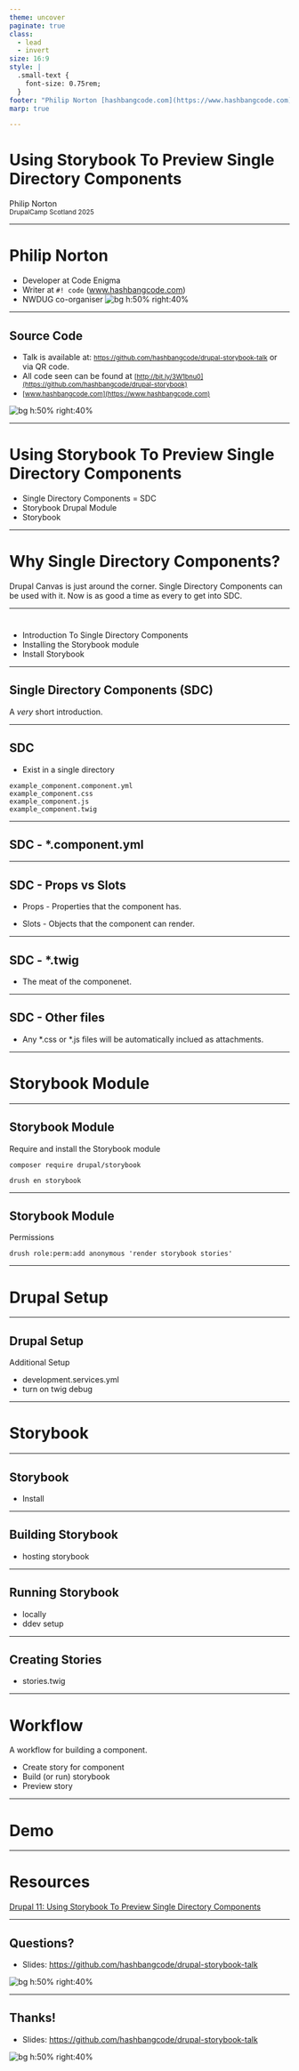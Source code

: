 ```yaml
---
theme: uncover
paginate: true
class:
  - lead
  - invert
size: 16:9
style: |
  .small-text {
    font-size: 0.75rem;
  }
footer: "Philip Norton [hashbangcode.com](https://www.hashbangcode.com) [@hashbangcode](https://twitter.com/hashbangcode) [@philipnorton42](https://twitter.com/philipnorton42)"
marp: true

---
```


# Using Storybook To Preview Single Directory Components

<p class="centre">Philip Norton<br>
<small>DrupalCamp Scotland 2025</small></p>
<!-- Speaker notes will appear here. -->

---

# Philip Norton
- Developer at Code Enigma
- Writer at `#! code` (www.hashbangcode.com)
- NWDUG co-organiser
![bg h:50% right:40%](../src/assets/images/lily58.png)

<!--
- Doing Drupal for about 15 years.
- Programming in general for about 20 now.
- That is a picture of a Lily58 mechanical keyboard.
-->

---

<!-- _footer: "" -->
## Source Code
- Talk is available at:
<small>https://github.com/hashbangcode/drupal-storybook-talk</small> or via QR code.
- All code seen can be found at <small>[http://bit.ly/3W1bnu0](https://github.com/hashbangcode/drupal-storybook)</small>
- <small>[www.hashbangcode.com](https://www.hashbangcode.com)</small>

![bg h:50% right:40%](../src/assets/images/qr_slides.png)

<!-- 
- Scan the QR code for the talk repo. Which has links to all of the resources you need.
- There's also a Drupal and Storybook article on my site.
-->

---

# Using Storybook To Preview Single Directory Components

- Single Directory Components = SDC
- Storybook Drupal Module 
- Storybook 

---

# Why Single Directory Components?

Drupal Canvas is just around the corner.
Single Directory Components can be used with it.
Now is as good a time as every to get into SDC.

---

# 

- Introduction To Single Directory Components
- Installing the Storybook module
- Install Storybook

<!--

I've been looking at Storybook for a few years, but there's always been a disconnect between Storybook and Drupal. I could build the stories in Storybook, but I'd then have to rebuild them in Drupal.

That changed with SDC and is facilitied by the Storybook module.

-->


---

## Single Directory Components (SDC)

A _very_ short introduction.

---

## SDC

- Exist in a single directory

```
example_component.component.yml
example_component.css
example_component.js
example_component.twig
```

---

## SDC - *.component.yml

---

## SDC -  Props vs Slots

- Props - Properties that the component has.

- Slots - Objects that the component can render.

---

## SDC - *.twig

- The meat of the componenet.

--- 

## SDC - Other files

- Any *.css or *.js files will be automatically inclued as attachments.

---

# Storybook Module

---

## Storybook Module

Require and install the Storybook module

```
composer require drupal/storybook
```

```
drush en storybook
```

---

## Storybook Module

Permissions

```
drush role:perm:add anonymous 'render storybook stories'
```

---

# Drupal Setup

---

## Drupal Setup

Additional Setup
- development.services.yml
- turn on twig debug

---

# Storybook

---

## Storybook

- Install

---

## Building Storybook
- hosting storybook

---

## Running Storybook
- locally
- ddev setup

---

## Creating Stories
- stories.twig

---

# Workflow

A workflow for building a component.

- Create story for component
- Build (or run) storybook
- Preview story

---

# Demo

---

# Resources

[Drupal 11: Using Storybook To Preview Single Directory Components](https://www.hashbangcode.com/article/drupal-11-using-storybook-preview-single-directory-components)


---

## Questions?

- Slides: https://github.com/hashbangcode/drupal-storybook-talk

![bg h:50% right:40%](../src/assets/images/qr_slides.png)

---

## Thanks!

- Slides: https://github.com/hashbangcode/drupal-storybook-talk

![bg h:50% right:40%](../src/assets/images/qr_slides.png)
